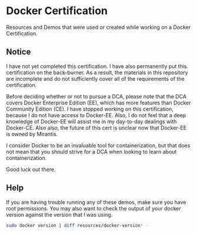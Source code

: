 # Docker Certification

Resources and Demos that were used or created while working on a Docker Certification.

## Notice

I have not yet completed this certification. I have also permanently put this certification on the back-burner. As a result, the materials in this repository are incomplete and do not sufficiently cover all of the requirements of the certification.

Before deciding whether or not to pursue a DCA, please note that the DCA covers Docker Enterprise Edition (EE), which has more features than Docker Community Edition (CE). I have stopped working on this certification, because I do not have access to Docker-EE. Also, I do not feel that a deep knowledge of Docker-EE will assist me in my day-to-day dealings with Docker-CE. Also also, the future of this cert is unclear now that Docker-EE is owned by Mirantis.

I consider Docker to be an invaluable tool for containerization, but that does not mean that you should strive for a DCA when looking to learn about containerization.

Good luck out there.

## Help

If you are having trouble running any of these demos, make sure you have root
permissions. You may also want to check the output of your docker version
against the version that I was using.

```bash
sudo docker version | diff resources/docker-version* -
```
